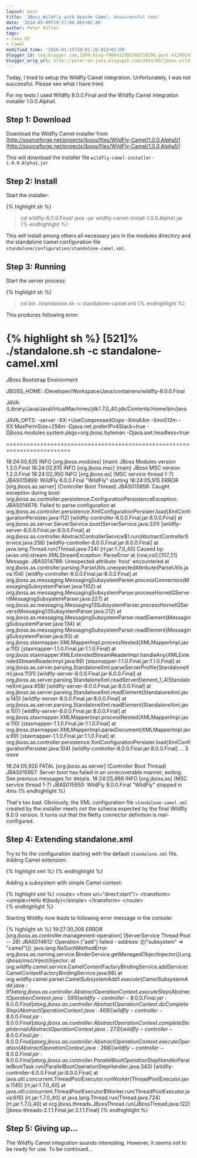 ```yaml
---
layout: post
title: 'JBoss Wildfly with Apache Camel: Unsuccessful test'
date: '2014-05-09T19:37:00.001+02:00'
author: Peter Keller
tags:
- Java EE
- Camel
modified_time: '2016-01-15T10:01:10.052+01:00'
blogger_id: tag:blogger.com,1999:blog-7980432895360710298.post-4124914548937241944
blogger_orig_url: http://peter-on-java.blogspot.com/2014/05/jboss-wildfly-with-apache-camel-first.html
---
```



Today, I tried to setup the Wildfly Camel integration. Unfortunately, I was not successful. 
Please see what I have tried.

For my tests I used Wildfly 8.0.0.Final and the Wildfly Camel integration installer 1.0.0.Alpha1.

## Step 1: Download

Download the Wildfly Camel installer from [http://sourceforge.net/projects/jboss/files/WildFly-Camel/1.0.0.Alpha1/](http://sourceforge.net/projects/jboss/files/WildFly-Camel/1.0.0.Alpha1/)

This will download the installer file `wildfly-camel-installer-1.0.0.Alpha1.jar`

## Step 2: Install

Start the installer:

{% highlight sh %}
> cd wildfly-8.0.0.Final/
> java -jar wildfly-camel-install-1.0.0.Alpha1.jar 
{% endhighlight %}    

This will install among others all necessary jars in the modules directory and the standalone camel 
configuration file `standalone/configuration/standalone-camel.xml`.

## Step 3: Running

Start the server process:

{% highlight sh %}
>  cd bin
> ./standalone.sh -c standalone-camel.xml
{% endhighlight %}    

 This produces following error:

{% highlight sh %}
[521]% ./standalone.sh -c standalone-camel.xml
=========================================================================

  JBoss Bootstrap Environment

  JBOSS_HOME: /Developer/Workspace/Java/containers/wildfly-8.0.0.Final

  JAVA: /Library/Java/JavaVirtualMachines/jdk1.7.0_40.jdk/Contents/Home/bin/java

  JAVA_OPTS:  -server -XX:+UseCompressedOops -Xms64m -Xmx512m -XX:MaxPermSize=256m -Djava.net.preferIPv4Stack=true -Djboss.modules.system.pkgs=org.jboss.byteman -Djava.awt.headless=true

=========================================================================

18:24:00,635 INFO  [org.jboss.modules] (main) JBoss Modules version 1.3.0.Final
18:24:02,615 INFO  [org.jboss.msc] (main) JBoss MSC version 1.2.0.Final
18:24:02,950 INFO  [org.jboss.as] (MSC service thread 1-7) JBAS015899: WildFly 8.0.0.Final "WildFly" starting
18:24:05,915 ERROR [org.jboss.as.server] (Controller Boot Thread) JBAS015956: Caught exception during boot: org.jboss.as.controller.persistence.ConfigurationPersistenceException: JBAS014676: Failed to parse configuration
    at org.jboss.as.controller.persistence.XmlConfigurationPersister.load(XmlConfigurationPersister.java:112) [wildfly-controller-8.0.0.Final.jar:8.0.0.Final]
    at org.jboss.as.server.ServerService.boot(ServerService.java:331) [wildfly-server-8.0.0.Final.jar:8.0.0.Final]
    at org.jboss.as.controller.AbstractControllerService$1.run(AbstractControllerService.java:256) [wildfly-controller-8.0.0.Final.jar:8.0.0.Final]
    at java.lang.Thread.run(Thread.java:724) [rt.jar:1.7.0_40]
Caused by: javax.xml.stream.XMLStreamException: ParseError at [row,col]:[107,21]
Message: JBAS014788: Unexpected attribute 'host' encountered
    at org.jboss.as.controller.parsing.ParseUtils.unexpectedAttribute(ParseUtils.java:104) [wildfly-controller-8.0.0.Final.jar:8.0.0.Final]
    at org.jboss.as.messaging.MessagingSubsystemParser.processConnectors(MessagingSubsystemParser.java:1102)
    at org.jboss.as.messaging.MessagingSubsystemParser.processHornetQServer(MessagingSubsystemParser.java:227)
    at org.jboss.as.messaging.Messaging13SubsystemParser.processHornetQServers(Messaging13SubsystemParser.java:212)
    at org.jboss.as.messaging.MessagingSubsystemParser.readElement(MessagingSubsystemParser.java:134)
    at org.jboss.as.messaging.MessagingSubsystemParser.readElement(MessagingSubsystemParser.java:93)
    at org.jboss.staxmapper.XMLMapperImpl.processNested(XMLMapperImpl.java:110) [staxmapper-1.1.0.Final.jar:1.1.0.Final]
    at org.jboss.staxmapper.XMLExtendedStreamReaderImpl.handleAny(XMLExtendedStreamReaderImpl.java:69) [staxmapper-1.1.0.Final.jar:1.1.0.Final]
    at org.jboss.as.server.parsing.StandaloneXml.parseServerProfile(StandaloneXml.java:1131) [wildfly-server-8.0.0.Final.jar:8.0.0.Final]
    at org.jboss.as.server.parsing.StandaloneXml.readServerElement_1_4(StandaloneXml.java:458) [wildfly-server-8.0.0.Final.jar:8.0.0.Final]
    at org.jboss.as.server.parsing.StandaloneXml.readElement(StandaloneXml.java:145) [wildfly-server-8.0.0.Final.jar:8.0.0.Final]
    at org.jboss.as.server.parsing.StandaloneXml.readElement(StandaloneXml.java:107) [wildfly-server-8.0.0.Final.jar:8.0.0.Final]
    at org.jboss.staxmapper.XMLMapperImpl.processNested(XMLMapperImpl.java:110) [staxmapper-1.1.0.Final.jar:1.1.0.Final]
    at org.jboss.staxmapper.XMLMapperImpl.parseDocument(XMLMapperImpl.java:69) [staxmapper-1.1.0.Final.jar:1.1.0.Final]
    at org.jboss.as.controller.persistence.XmlConfigurationPersister.load(XmlConfigurationPersister.java:104) [wildfly-controller-8.0.0.Final.jar:8.0.0.Final]
    ... 3 more

18:24:05,920 FATAL [org.jboss.as.server] (Controller Boot Thread) JBAS015957: Server boot has failed in an unrecoverable manner; exiting. See previous messages for details.
18:24:05,969 INFO  [org.jboss.as] (MSC service thread 1-7) JBAS015950: WildFly 8.0.0.Final "WildFly" stopped in 4ms
{% endhighlight %}    

That\'s too bad.  Obviously, the XML configuration file `standalone-camel.xml` created by the installer 
meets not the schema expected by the final Wildfly 8.0.0 version. It turns out that the Netty 
connector definition is mal-configured.

## Step 4: Extending standalone.xml

Try to fix the configuration starting with the default `standalone.xml` file. Adding Camel extension:

{% highlight xml %}
<extension module="org.wildfly.camel" />
{% endhighlight %}    

Adding a subsystem with simple Camel context:

{% highlight xml %}
<subsystem xmlns="urn:jboss:domain:camel:1.0">
    <camelContext id="system-context-1">
         &lt;route&gt;
             &lt;from uri="direct:start"/&gt;
             &lt;transform&gt;
                 &lt;simple&gt;Hello #{body}&lt;/simple&gt;
             &lt;/transform&gt;
         &lt;/route&gt;      
    </camelContext>
 </subsystem>
{% endhighlight %}    

Starting Wildfly now leads to following error message in the console:

{% highlight sh %}
19:27:30,306 ERROR [org.jboss.as.controller.management-operation] (ServerService Thread Pool -- 28) JBAS014612: Operation ("add") failed - address: ([("subsystem" => "camel")]): java.lang.NoSuchMethodError: org.jboss.as.naming.service.BinderService.getManagedObjectInjector()Lorg/jboss/msc/inject/Injector;
    at org.wildfly.camel.service.CamelContextFactoryBindingService.addService(CamelContextFactoryBindingService.java:66)
    at org.wildfly.camel.parser.CamelSubsystemAdd$1.execute(CamelSubsystemAdd.java:91)
    at org.jboss.as.controller.AbstractOperationContext.executeStep(AbstractOperationContext.java:591) [wildfly-controller-8.0.0.Final.jar:8.0.0.Final]
    at org.jboss.as.controller.AbstractOperationContext.doCompleteStep(AbstractOperationContext.java:469) [wildfly-controller-8.0.0.Final.jar:8.0.0.Final]
    at org.jboss.as.controller.AbstractOperationContext.completeStepInternal(AbstractOperationContext.java:273) [wildfly-controller-8.0.0.Final.jar:8.0.0.Final]
    at org.jboss.as.controller.AbstractOperationContext.executeOperation(AbstractOperationContext.java:268) [wildfly-controller-8.0.0.Final.jar:8.0.0.Final]
    at org.jboss.as.controller.ParallelBootOperationStepHandler$ParallelBootTask.run(ParallelBootOperationStepHandler.java:343) [wildfly-controller-8.0.0.Final.jar:8.0.0.Final]
    at java.util.concurrent.ThreadPoolExecutor.runWorker(ThreadPoolExecutor.java:1145) [rt.jar:1.7.0_40]
    at java.util.concurrent.ThreadPoolExecutor$Worker.run(ThreadPoolExecutor.java:615) [rt.jar:1.7.0_40]
    at java.lang.Thread.run(Thread.java:724) [rt.jar:1.7.0_40]
    at org.jboss.threads.JBossThread.run(JBossThread.java:122) [jboss-threads-2.1.1.Final.jar:2.1.1.Final]
{% endhighlight %}    

## Step 5: Giving up\...
The Wildfly Camel integration sounds interesting. However, it seems not to be ready for use. 
To be continued\...